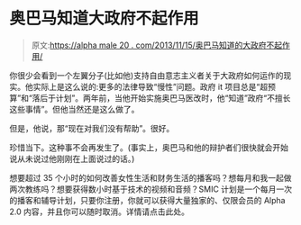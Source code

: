 # 奥巴马知道大政府不起作用

> 原文:[https://alpha male 20 . com/2013/11/15/奥巴马知道的大政府不起作用/](https://alphamale20.com/2013/11/15/obama-knows-big-government-doesnt-work/)

你很少会看到一个左翼分子(比如他)支持自由意志主义者关于大政府如何运作的现实。他实际上是这么说的:更多的法律导致“慢性”问题。政府 it 项目总是“超预算”和“落后于计划”。两年前，当他开始实施奥巴马医改时，他“知道”政府“不擅长这些事情”。但他当然还是这么做了。

但是，他说，那“现在对我们没有帮助”。很好。

珍惜当下。这种事不会再发生了。(事实上，奥巴马和他的辩护者们很快就会开始说从未说过他刚刚在上面说过的话。)

想要超过 35 个小时的如何改善女性生活和财务生活的播客吗？想每月和我一起做两次教练吗？想要获得数小时基于技术的视频和音频？SMIC 计划是一个每月一次的播客和辅导计划，只要你注册，你就可以获得大量独家的、仅限会员的 Alpha 2.0 内容，并且你可以随时取消。详情请点击此处。